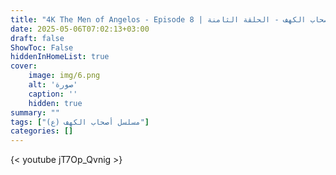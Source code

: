```yaml
---
title: "4K The Men of Angelos - Episode 8 | مسلسل أصحاب الكهف - الحلقة الثامنة"
date: 2025-05-06T07:02:13+03:00
draft: false
ShowToc: False
hiddenInHomeList: true
cover:
    image: img/6.png
    alt: 'صورة'
    caption: ''
    hidden: true
summary: ""
tags: ["مسلسل أصحاب الكهف (ع)"]
categories: []
---
```


{< youtube jT7Op_Qvnig >}  
<br>
